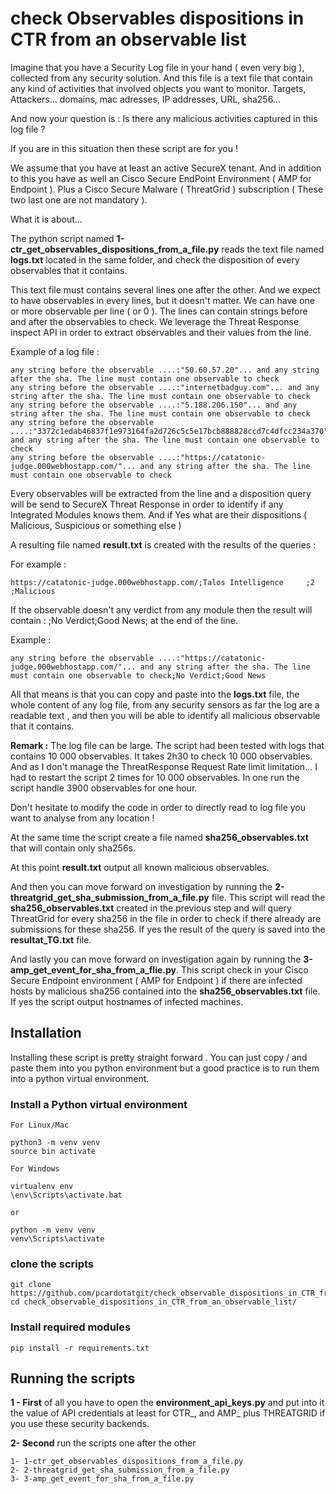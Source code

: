 # check Observables dispositions in CTR from an observable list

Imagine that you have a Security Log file in your hand ( even very big ), collected from any security solution. And this file is a text file that contain any kind of activities that involved objects you want to monitor. Targets, Attackers... domains, mac adresses, IP addresses, URL, sha256... 

And now your question is :  Is there any malicious activities captured in this log file ?

If you are in this situation then these script are for you !

We assume that you have at least an active SecureX tenant.  And in addition to this you have as well an Cisco Secure EndPoint Environment ( AMP for Endpoint ). Plus a Cisco Secure Malware ( ThreatGrid ) subscription ( These two last one are not mandatory ).

What it is about...

The python script named **1-ctr_get_observables_dispositions_from_a_file.py**  reads the text file named **logs.txt** located in the same folder, and check the disposition of every observables that it contains.

This text file must contains several lines one after the other. And we expect to have observables in every lines, but it doesn't matter. We can have one or more observable per line ( or 0 ).  The lines can contain strings before and after the observables to check. We leverage the Threat Response inspect API in order to extract observables and their values from the line.

Example of a log file :

```
any string before the observable ....:"50.60.57.20"... and any string after the sha. The line must contain one observable to check
any string before the observable ....:"internetbadguy.com"... and any string after the sha. The line must contain one observable to check
any string before the observable ....:"5.188.206.150"... and any string after the sha. The line must contain one observable to check
any string before the observable ....:"3372c1edab46837f1e973164fa2d726c5c5e17bcb888828ccd7c4dfcc234a370"... and any string after the sha. The line must contain one observable to check
any string before the observable ....:"https://catatonic-judge.000webhostapp.com/"... and any string after the sha. The line must contain one observable to check
```

Every observables will be extracted from the line and a disposition query will be send to SecureX Threat Response in order to identify if any Integrated Modules knows them. And if Yes what are their dispositions ( Malicious, Suspicious or something else )

A resulting file named **result.txt** is created with the results of the queries :

For example :

```
https://catatonic-judge.000webhostapp.com/;Talos Intelligence     ;2    ;Malicious  
```

If the observable doesn't any verdict from any module then the result will contain : ;No Verdict;Good News; at the end of the line.

Example :

```
any string before the observable ....:"https://catatonic-judge.000webhostapp.com/"... and any string after the sha. The line must contain one observable to check;No Verdict;Good News
```

All that means is that you can copy and paste into the **logs.txt** file, the whole content of any log file, from any security sensors as far the log are a readable text , and then you will be able to identify all malicious observable that it contains. 

**Remark :** The log file can be large. The script had been tested with logs that contains 10 000 observables. It takes 2h30 to check 10 000 observables. And as I don't manage the ThreatResponse Request Rate limit limitation... I had to restart the script 2 times for 10 000 observables.  In one run the script handle 3900 observables for one hour.

Don't hesitate to modify the code in order to directly read to log file you want to analyse from any location !

At the same time the script create a file named **sha256_observables.txt** that will contain only sha256s.

At this point **result.txt** output all known malicious observables.

And then you can move forward on investigation by running the **2-threatgrid_get_sha_submission_from_a_file.py** file. This script will read the **sha256_observables.txt** created in the previous step and will query ThreatGrid for every sha256 in the file in order to check if there already are submissions for these sha256. If yes the result of the query is saved into the **resultat_TG.txt** file.

And lastly you can move forward on investigation again by running the **3-amp_get_event_for_sha_from_a_flie.py**. This script check in your Cisco Secure Endpoint environment ( AMP for Endpoint ) if there are infected hosts by malicious sha256 contained into the **sha256_observables.txt** file. If yes the script output hostnames of infected machines.

## Installation

Installing these script is pretty straight forward . You can just copy / and paste them into you python environment but a good practice is to run them into a python virtual environment.

### Install a Python virtual environment

	For Linux/Mac 

	python3 -m venv venv
	source bin activate

	For Windows 

	virtualenv env 
	\env\Scripts\activate.bat 
	
	or
	
	python -m venv venv 
	venv\Scripts\activate

### clone the scripts

	git clone https://github.com/pcardotatgit/check_observable_dispositions_in_CTR_from_an_observable_list.git
	cd check_observable_dispositions_in_CTR_from_an_observable_list/

### Install required modules

    pip install -r requirements.txt

## Running the scripts


**1 - First** of all you have to open the **environment_api_keys.py** and put into it the value of API credentials at least for CTR_, and AMP_ plus THREATGRID if you use these security backends.

**2- Second** run the scripts one after the other

    1- 1-ctr_get_observables_dispositions_from_a_file.py
    2- 2-threatgrid_get_sha_submission_from_a_file.py
    3- 3-amp_get_event_for_sha_from_a_file.py
